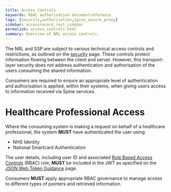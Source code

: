 ```yaml
---
title: Access Controls
keywords: RBAC authorisation documentreference
tags: [security,authorisation,spine_secure_proxy]
sidebar: accessrecord_rest_sidebar
permalink: access_controls.html
summary: Overview of NRL access controls.
---
```


The NRL and SSP are subject to various technical access controls and restrictions, as outlined on the [security](security_guidance.html) page. These controls protect information flowing between the client and server. However, this transport-layer security does not address authentication and authorisation of the users consuming the shared information.

Consumers are required to ensure an appropriate level of authentication and authorisation is applied, within their systems, when giving users access to information received via Spine services.

# Healthcare Professional Access

Where the consuming system is making a request on behalf of a healthcare professional, the system **MUST** have authenticated the user using:

- NHS Identity
- National Smartcard Authentication

The user details, including user ID and associated [Role Based Access Controls](https://developer.nhs.uk/apis/spine-core/security_rbac.html) (RBAC) role, **MUST** be included in the JWT as specified on the [JSON Web Token Guidance](jwt_guidance.html) page.

Consumers **MUST** apply appropriate RBAC governance to manage access to different types of pointers and retrieved information.

<!--


------------------------
When this Citizen Access section is uncommented, there are a number of questions to answer...

  Definition of "third-party"
  
  should|MUST usage
  
  "Clinician" - Which clinicians?
  
  Access for children under 16 -> all "Legal Parent"s? Or can just one give permission?
  
  "Children under the age of 16 MUST be able to restrict access to some or all of their record, in consultation with a clinician." -> Is this section correct? e.g. maybe add a note that saying the child's entire record is subject to the same restriction as the adult (where a clinician can hold back information).
------------------------



# Citizen Access

Where the consuming system is making a request for information on behalf of a citizen, the system **MUST** have authenticated the citizen to the [DCB3051 Identity Verification and Authentication Standard for Digital Health and Care Services](https://digital.nhs.uk/data-and-information/information-standards/information-standards-and-data-collections-including-extractions/publications-and-notifications/standards-and-collections/dcb3051-identity-verification-and-authentication-standard-for-digital-health-and-care-services).

The user details **MUST** be included in the JWT as specified on the [JSON Web Token Guidance](jwt_guidance.html) page.

## NHS Login

[NHS login](https://www.nhs.uk/using-the-nhs/nhs-services/nhs-login/) verifies citizens' identities and authenticates them to the required standard to use the NRL and SSP services.

## Types of Citizen Access

There are a number of different scenarios in which citizens may require access to information. For each of these scenarios there are a number of information governance requirements that must be met, as outlined in the sections below.

### Citizens accessing their own data

The following requirements **MUST** be met when giving a citizen access to their own data:

<table>
  <tr>
    <th style="width:35%">Requirement</th>
    <th>Acceptance Criteria</th>
  </tr>
  <tr>
    <td>Citizens need to be able to see their own data to be fully informed and to check that data held about them is correct.</td>
    <td>
      <ul>
        <li>Citizen <b>MUST</b> be able to log on using NHS login (or equivalent).</li>
        <li>Citizen <b>MUST</b> be able to see their own medical records that have been approved for sharing.</li>
        <li>Citizen <b>MUST NOT</b> be able to see their own medical records that have not been approved for sharing.</li>
        <li>Citizen <b>MUST NOT</b> be able to see another person's data.</li>
      </ul>
    </td>
  </tr>
  <tr>
    <td>A system/process <b>MUST</b> be in place for a patient to get errors in their record corrected.</td>
    <td>
      <ul>
        <li>Citizen <b>MUST</b> be able to report an error in their data.</li>
        <li>The relevant Data Controller <b>MUST</b> be able to amend the citizen's data.</li>
        <li>Citizen <b>MUST</b> be able to see their data has been corrected.</li>
        <li>If the data doesn't change, the citizen <b>MUST</b> be able to have a note added to the record, stating they disagree.</li>
        <li>An audit of data changes <b>MUST</b> be maintained by the relevant Data Controller(s).</li>
      </ul>
    </td>
  </tr>
  <tr>
    <td>Citizens needs to know who has accessed their data.</td>
    <td>
      <ul>
        <li>Citizen <b>MUST</b> be able to request to know who has accessed their data.</li>
        <li>The relevant Data Controller(s) <b>MUST</b> maintain an audit of each time a citizen's data is accessed, recording who accessed the data and when, and which parts of the record were accessed.</li>
        <li>On request the Data Owner <b>MUST</b> provide a report to the citizen of who has accessed their data, when they accessed it, and which parts of the record were accessed.</li>
      </ul>
    </td>
  </tr>
  <tr>
    <td>The relevant Data Controller(s) need(s) to be able to hide third-party information from the patient when that information is not known to them.</td>
    <td>
      <ul>
        <li>The relevant Data Controller(s) <b>MUST</b> be able to identify data which contains third-party information.</li>
        <li>The relevant Data Controller(s) <b>MUST</b> have the ability to withhold the third-party information from the citizen.</li>
        <li>When a citizen accesses their data, third-party information <b>MUST NOT</b> be displayed if the Data Owner has chosen to withhold it.</li>
      </ul>
    </td>
  </tr>
</table>

### Delegated access

The following requirements **MUST** be met in a use case where a citizen grants access to their data to another citizen:

<table>
  <tr>
    <th style="width:35%">Requirement</th>
    <th>Acceptance Criteria</th>
  </tr>
  <tr>
    <td>Delegated data access <b>MUST</b> be consented to and confirmed by the individual.</td>
    <td>
      <ul>
        <li>Citizen <b>MUST</b> be able to grant access to another person or persons (the delegate), to view all, or part of their data.</li>
        <li>Delegate <b>MUST</b> be able to log on using NHS login (or equivalent).</li>
        <li>Delegate <b>MUST</b> be able to view the citizen's data they've been granted access to.</li>
        <li>Delegate <b>MUST NOT</b> be able to view the citizen's data they've not been granted access to.</li>
        <li>Delegate <b>MUST NOT</b> be able to view data for anyone they've not been granted access to.</li>
      </ul>
    </td>
  </tr>
  <tr>
    <td>The relevant Data Controller needs to establish that consent has been freely given (e.g. witnessed by an appropriated registered professional).</td>
    <td>
      <ul>
        <li>Clinician <b>MUST</b> be satisfied that consent has been freely given for a delegate to view a citizen's data.</li>
        <li>Clinician <b>MUST</b> be able to record that they are satisfied that consent was freely given, and their name and professional capacity should be recorded.</li>
      </ul>
    </td>
  </tr>
  <tr>
    <td>Citizens needs to be able to easily see what data was accessed and when by their delegate.</td>
    <td>
      <ul>
        <li>Citizen <b>MUST</b> be able to request who has accessed their data, when the data was accessed, and which parts of the data where accessed.</li>
        <li>The relevant Data Controller <b>MUST</b> maintain an audit every time the citizen's data is accessed by a delegate.</li>
        <li>On request, the relevant Data Controller <b>MUST</b> provide a report to the citizen of who has accessed the data, when they accessed it, and which parts of the record were accessed.</li>
      </ul>
    </td>
  </tr>
  <tr>
    <td>Citizens needs to be able to revoke a delegate's access quickly and easily.</td>
    <td>
      <ul>
        <li>Citizen <b>MUST</b> be able to revoke a delegate's access to their data.</li>
        <li>Subsequently, when that delegate attempts to access the citizen's data, access <b>MUST</b> be denied.</li>
        <li>The Data Owner <b>MUST</b> record that the delegate's access has been revoked.</li>
        <li>Any other delegates for the same citizen (whose access has not been revoked), <b>MUST</b> still be able to access the citizen's data.</li>
      </ul>
    </td>
  </tr>
</table>

### Legal responsibility

The following requirements **MUST** be met when a citizen gives access to another citizen's data, where they have a leagal responsibility for that citizen:

<table>
  <tr>
    <th style="width:35%">Requirement</th>
    <th>Acceptance Criteria</th>
  </tr>
  <tr>
    <td>A person can register for access to another citizen's medical record as a delegate, where they have the legal power to do so. Legal power can be proven either by Power of Attorney, or Welfare Deputy (the [Court of Protection](https://www.gov.uk/courts-tribunals/court-of-protection) can prove this).</td>
    <td>
      <ul>
        <li>Clinician <b>MUST</b> be able to record that the person registering for access has the correct legal power.</li>
        <li>The relevant Data Controller <b>MUST</b> maintain an audit every time the citizen's data is accessed by a delegate.</li>
        <li>On request, the relevant Data Controller <b>MUST</b> provide a report to the citizen (assuming the citizen has the mental capacity) of who has accessed the data, when they accessed it, and which parts of the record were accessed.</li>
      </ul>
    </td>
  </tr>
</table>

### Parental access

The following requirements **MUST** be met when a citizen is given access to another citizen's data, where they have parental responsibility for that citizen:

<table>
  <tr>
    <th style="width:35%">Requirement</th>
    <th>Acceptance Criteria</th>
  </tr>
  <tr>
    <td>There <b>MUST</b> be a process for recording and verifying who a "Legal Parent" is. This may be a natural parent, but for a "Looked After Child", it may be the Local Authority who may delegate to a professional carer or relative.</td>
    <td>
      <ul>
        <li>Clinician <b>MUST</b> be able to record who a child's "Legal Parent" is, and the source of and/or reason for the decision (e.g. Social Services).</li>
        <li>Clinician <b>MUST</b> be able to amend who a Child's "Legal Parent" is, and the source of and/or reason for the change (e.g. Social Services).</li>
      </ul>
    </td>
  </tr>
  <tr>
    <td>There <b>MUST</b> be a process for recording and maintaining who has parental rights e.g. in the case of separated parents it could be both, but might just be the principal carer.</td>
    <td>
      <ul>
        <li>Clinician <b>MUST</b> be able to record who has parental access and the source of and/or reason for the decision.</li>
        <li>Clinician <b>MUST</b> be able to amend who has parental access and the source of and/or reason for the change.</li>
      </ul>
    </td>
  </tr>
  <tr>
    <td>Children 16 or over, who are deemed competent, <b>MUST</b> be able to block parental access quickly if they choose to.</td>
    <td>
      <ul>
        <li>Child <b>MUST</b> be able to revoke a parent's access to their data.</li>
        <li>Subsequently, when that parent attempts to access the child's data, access <b>MUST</b> be denied.</li>
        <li>The Data Owner <b>MUST</b> record that the parent's access has been revoked.</li>
        <li>If the child has another parent delegate (whose access has not been revoked), they <b>MUST</b> still be able to access the child's data.</li>
      </ul>
    </td>
  </tr>
  <tr>
    <td>Children under the age of 16 <b>MUST</b> be able to restrict access to some or all of their record, in consultation with a clinician.</td>
    <td>
      <ul>
        <li>Clinician <b>MUST</b> be able to mark part of a child's record as restricted.</li>
        <li>When a parent accesses the child's record, the restricted part of the record <b>MUST NOT</b> be displayed.</li>
        <li>If the child has access to their own record, they <b>MUST</b> be able to access their whole record, including records previously restricted by their parent(s).</li>
      </ul>
    </td>
  </tr>
</table>

### Child accessing their own record

The following requirements **MUST** be met when giving a child access to their own data:

<table>
  <tr>
    <th style="width:35%">Requirement</th>
    <th>Acceptance Criteria</th>
  </tr>
  <tr>
    <td>Children aged 16 or over should have access to their own medical record, as if they were an adult, unless there is a clear legal basis against it (e.g. child lacks mental capacity).</td>
    <td>
      <ul>
        <li>Child <b>MUST</b> to be able to log on using NHS login (or equivalent).</li>
        <li>Child <b>MUST</b> be able to see their own data.</li>
        <li>Child <b>MUST NOT</b> be able to see anyone else's data.</li>
        <li>Where there is a clear legal basis against it, the Child <b>MUST NOT</b> be able to see their own data.</li>
        <li>Where access is denied, the person who made the decision, the reason, and the date the decision was made should be recorded.</li>
      </ul>
    </td>
  </tr>
  <tr>
    <td>Access for children under 16 should only be with consent from the "Legal Parent" and lead clinician.</td>
    <td>
      <ul>
        <li>Clinician <b>MUST</b> be able to record that the child has consent of their "Legal Parent".</li>
        <li>Child <b>MUST</b> to be able to log on using NHS login (or equivalent).</li>
        <li>Child <b>MUST</b> be able to see their own data if they have consent of their "Legal Parent".</li>
        <li>The "Legal Parent" <b>MUST</b> be able to restrict part of the record from the child.</li>
        <li>Child <b>MUST NOT</b> be able to see their own data if they do not have consent of their "Legal Parent".</li>
        <li>Child <b>MUST NOT</b> be able to see anyone else's data.</li>
        <li>Where there is a clear legal basis against it, the Child <b>MUST NOT</b> be able to see their data, and the person who made the decision, the reason, and the date the decision was made should be recorded.</li>
      </ul>
    </td>
  </tr>
  <tr>
    <td>Access for children under 13 should be flagged up with the Data Controller.</td>
    <td>
      <ul>
        <li>Clinician should be able to grant access to children under 13 to access their own data.</li>
        <li>Data Owner should record when access is granted to a child under 13, and by whom.</li>
        <li>Data Controller should be alerted when a child under 13 is granted access to their data.</li>
      </ul>
    </td>
  </tr>
</table>
-->
